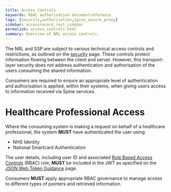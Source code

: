 ```yaml
---
title: Access Controls
keywords: RBAC authorisation documentreference
tags: [security,authorisation,spine_secure_proxy]
sidebar: accessrecord_rest_sidebar
permalink: access_controls.html
summary: Overview of NRL access controls.
---
```


The NRL and SSP are subject to various technical access controls and restrictions, as outlined on the [security](security_guidance.html) page. These controls protect information flowing between the client and server. However, this transport-layer security does not address authentication and authorisation of the users consuming the shared information.

Consumers are required to ensure an appropriate level of authentication and authorisation is applied, within their systems, when giving users access to information received via Spine services.

# Healthcare Professional Access

Where the consuming system is making a request on behalf of a healthcare professional, the system **MUST** have authenticated the user using:

- NHS Identity
- National Smartcard Authentication

The user details, including user ID and associated [Role Based Access Controls](https://developer.nhs.uk/apis/spine-core/security_rbac.html) (RBAC) role, **MUST** be included in the JWT as specified on the [JSON Web Token Guidance](jwt_guidance.html) page.

Consumers **MUST** apply appropriate RBAC governance to manage access to different types of pointers and retrieved information.

<!--


------------------------
When this Citizen Access section is uncommented, there are a number of questions to answer...

  Definition of "third-party"
  
  should|MUST usage
  
  "Clinician" - Which clinicians?
  
  Access for children under 16 -> all "Legal Parent"s? Or can just one give permission?
  
  "Children under the age of 16 MUST be able to restrict access to some or all of their record, in consultation with a clinician." -> Is this section correct? e.g. maybe add a note that saying the child's entire record is subject to the same restriction as the adult (where a clinician can hold back information).
------------------------



# Citizen Access

Where the consuming system is making a request for information on behalf of a citizen, the system **MUST** have authenticated the citizen to the [DCB3051 Identity Verification and Authentication Standard for Digital Health and Care Services](https://digital.nhs.uk/data-and-information/information-standards/information-standards-and-data-collections-including-extractions/publications-and-notifications/standards-and-collections/dcb3051-identity-verification-and-authentication-standard-for-digital-health-and-care-services).

The user details **MUST** be included in the JWT as specified on the [JSON Web Token Guidance](jwt_guidance.html) page.

## NHS Login

[NHS login](https://www.nhs.uk/using-the-nhs/nhs-services/nhs-login/) verifies citizens' identities and authenticates them to the required standard to use the NRL and SSP services.

## Types of Citizen Access

There are a number of different scenarios in which citizens may require access to information. For each of these scenarios there are a number of information governance requirements that must be met, as outlined in the sections below.

### Citizens accessing their own data

The following requirements **MUST** be met when giving a citizen access to their own data:

<table>
  <tr>
    <th style="width:35%">Requirement</th>
    <th>Acceptance Criteria</th>
  </tr>
  <tr>
    <td>Citizens need to be able to see their own data to be fully informed and to check that data held about them is correct.</td>
    <td>
      <ul>
        <li>Citizen <b>MUST</b> be able to log on using NHS login (or equivalent).</li>
        <li>Citizen <b>MUST</b> be able to see their own medical records that have been approved for sharing.</li>
        <li>Citizen <b>MUST NOT</b> be able to see their own medical records that have not been approved for sharing.</li>
        <li>Citizen <b>MUST NOT</b> be able to see another person's data.</li>
      </ul>
    </td>
  </tr>
  <tr>
    <td>A system/process <b>MUST</b> be in place for a patient to get errors in their record corrected.</td>
    <td>
      <ul>
        <li>Citizen <b>MUST</b> be able to report an error in their data.</li>
        <li>The relevant Data Controller <b>MUST</b> be able to amend the citizen's data.</li>
        <li>Citizen <b>MUST</b> be able to see their data has been corrected.</li>
        <li>If the data doesn't change, the citizen <b>MUST</b> be able to have a note added to the record, stating they disagree.</li>
        <li>An audit of data changes <b>MUST</b> be maintained by the relevant Data Controller(s).</li>
      </ul>
    </td>
  </tr>
  <tr>
    <td>Citizens needs to know who has accessed their data.</td>
    <td>
      <ul>
        <li>Citizen <b>MUST</b> be able to request to know who has accessed their data.</li>
        <li>The relevant Data Controller(s) <b>MUST</b> maintain an audit of each time a citizen's data is accessed, recording who accessed the data and when, and which parts of the record were accessed.</li>
        <li>On request the Data Owner <b>MUST</b> provide a report to the citizen of who has accessed their data, when they accessed it, and which parts of the record were accessed.</li>
      </ul>
    </td>
  </tr>
  <tr>
    <td>The relevant Data Controller(s) need(s) to be able to hide third-party information from the patient when that information is not known to them.</td>
    <td>
      <ul>
        <li>The relevant Data Controller(s) <b>MUST</b> be able to identify data which contains third-party information.</li>
        <li>The relevant Data Controller(s) <b>MUST</b> have the ability to withhold the third-party information from the citizen.</li>
        <li>When a citizen accesses their data, third-party information <b>MUST NOT</b> be displayed if the Data Owner has chosen to withhold it.</li>
      </ul>
    </td>
  </tr>
</table>

### Delegated access

The following requirements **MUST** be met in a use case where a citizen grants access to their data to another citizen:

<table>
  <tr>
    <th style="width:35%">Requirement</th>
    <th>Acceptance Criteria</th>
  </tr>
  <tr>
    <td>Delegated data access <b>MUST</b> be consented to and confirmed by the individual.</td>
    <td>
      <ul>
        <li>Citizen <b>MUST</b> be able to grant access to another person or persons (the delegate), to view all, or part of their data.</li>
        <li>Delegate <b>MUST</b> be able to log on using NHS login (or equivalent).</li>
        <li>Delegate <b>MUST</b> be able to view the citizen's data they've been granted access to.</li>
        <li>Delegate <b>MUST NOT</b> be able to view the citizen's data they've not been granted access to.</li>
        <li>Delegate <b>MUST NOT</b> be able to view data for anyone they've not been granted access to.</li>
      </ul>
    </td>
  </tr>
  <tr>
    <td>The relevant Data Controller needs to establish that consent has been freely given (e.g. witnessed by an appropriated registered professional).</td>
    <td>
      <ul>
        <li>Clinician <b>MUST</b> be satisfied that consent has been freely given for a delegate to view a citizen's data.</li>
        <li>Clinician <b>MUST</b> be able to record that they are satisfied that consent was freely given, and their name and professional capacity should be recorded.</li>
      </ul>
    </td>
  </tr>
  <tr>
    <td>Citizens needs to be able to easily see what data was accessed and when by their delegate.</td>
    <td>
      <ul>
        <li>Citizen <b>MUST</b> be able to request who has accessed their data, when the data was accessed, and which parts of the data where accessed.</li>
        <li>The relevant Data Controller <b>MUST</b> maintain an audit every time the citizen's data is accessed by a delegate.</li>
        <li>On request, the relevant Data Controller <b>MUST</b> provide a report to the citizen of who has accessed the data, when they accessed it, and which parts of the record were accessed.</li>
      </ul>
    </td>
  </tr>
  <tr>
    <td>Citizens needs to be able to revoke a delegate's access quickly and easily.</td>
    <td>
      <ul>
        <li>Citizen <b>MUST</b> be able to revoke a delegate's access to their data.</li>
        <li>Subsequently, when that delegate attempts to access the citizen's data, access <b>MUST</b> be denied.</li>
        <li>The Data Owner <b>MUST</b> record that the delegate's access has been revoked.</li>
        <li>Any other delegates for the same citizen (whose access has not been revoked), <b>MUST</b> still be able to access the citizen's data.</li>
      </ul>
    </td>
  </tr>
</table>

### Legal responsibility

The following requirements **MUST** be met when a citizen gives access to another citizen's data, where they have a leagal responsibility for that citizen:

<table>
  <tr>
    <th style="width:35%">Requirement</th>
    <th>Acceptance Criteria</th>
  </tr>
  <tr>
    <td>A person can register for access to another citizen's medical record as a delegate, where they have the legal power to do so. Legal power can be proven either by Power of Attorney, or Welfare Deputy (the [Court of Protection](https://www.gov.uk/courts-tribunals/court-of-protection) can prove this).</td>
    <td>
      <ul>
        <li>Clinician <b>MUST</b> be able to record that the person registering for access has the correct legal power.</li>
        <li>The relevant Data Controller <b>MUST</b> maintain an audit every time the citizen's data is accessed by a delegate.</li>
        <li>On request, the relevant Data Controller <b>MUST</b> provide a report to the citizen (assuming the citizen has the mental capacity) of who has accessed the data, when they accessed it, and which parts of the record were accessed.</li>
      </ul>
    </td>
  </tr>
</table>

### Parental access

The following requirements **MUST** be met when a citizen is given access to another citizen's data, where they have parental responsibility for that citizen:

<table>
  <tr>
    <th style="width:35%">Requirement</th>
    <th>Acceptance Criteria</th>
  </tr>
  <tr>
    <td>There <b>MUST</b> be a process for recording and verifying who a "Legal Parent" is. This may be a natural parent, but for a "Looked After Child", it may be the Local Authority who may delegate to a professional carer or relative.</td>
    <td>
      <ul>
        <li>Clinician <b>MUST</b> be able to record who a child's "Legal Parent" is, and the source of and/or reason for the decision (e.g. Social Services).</li>
        <li>Clinician <b>MUST</b> be able to amend who a Child's "Legal Parent" is, and the source of and/or reason for the change (e.g. Social Services).</li>
      </ul>
    </td>
  </tr>
  <tr>
    <td>There <b>MUST</b> be a process for recording and maintaining who has parental rights e.g. in the case of separated parents it could be both, but might just be the principal carer.</td>
    <td>
      <ul>
        <li>Clinician <b>MUST</b> be able to record who has parental access and the source of and/or reason for the decision.</li>
        <li>Clinician <b>MUST</b> be able to amend who has parental access and the source of and/or reason for the change.</li>
      </ul>
    </td>
  </tr>
  <tr>
    <td>Children 16 or over, who are deemed competent, <b>MUST</b> be able to block parental access quickly if they choose to.</td>
    <td>
      <ul>
        <li>Child <b>MUST</b> be able to revoke a parent's access to their data.</li>
        <li>Subsequently, when that parent attempts to access the child's data, access <b>MUST</b> be denied.</li>
        <li>The Data Owner <b>MUST</b> record that the parent's access has been revoked.</li>
        <li>If the child has another parent delegate (whose access has not been revoked), they <b>MUST</b> still be able to access the child's data.</li>
      </ul>
    </td>
  </tr>
  <tr>
    <td>Children under the age of 16 <b>MUST</b> be able to restrict access to some or all of their record, in consultation with a clinician.</td>
    <td>
      <ul>
        <li>Clinician <b>MUST</b> be able to mark part of a child's record as restricted.</li>
        <li>When a parent accesses the child's record, the restricted part of the record <b>MUST NOT</b> be displayed.</li>
        <li>If the child has access to their own record, they <b>MUST</b> be able to access their whole record, including records previously restricted by their parent(s).</li>
      </ul>
    </td>
  </tr>
</table>

### Child accessing their own record

The following requirements **MUST** be met when giving a child access to their own data:

<table>
  <tr>
    <th style="width:35%">Requirement</th>
    <th>Acceptance Criteria</th>
  </tr>
  <tr>
    <td>Children aged 16 or over should have access to their own medical record, as if they were an adult, unless there is a clear legal basis against it (e.g. child lacks mental capacity).</td>
    <td>
      <ul>
        <li>Child <b>MUST</b> to be able to log on using NHS login (or equivalent).</li>
        <li>Child <b>MUST</b> be able to see their own data.</li>
        <li>Child <b>MUST NOT</b> be able to see anyone else's data.</li>
        <li>Where there is a clear legal basis against it, the Child <b>MUST NOT</b> be able to see their own data.</li>
        <li>Where access is denied, the person who made the decision, the reason, and the date the decision was made should be recorded.</li>
      </ul>
    </td>
  </tr>
  <tr>
    <td>Access for children under 16 should only be with consent from the "Legal Parent" and lead clinician.</td>
    <td>
      <ul>
        <li>Clinician <b>MUST</b> be able to record that the child has consent of their "Legal Parent".</li>
        <li>Child <b>MUST</b> to be able to log on using NHS login (or equivalent).</li>
        <li>Child <b>MUST</b> be able to see their own data if they have consent of their "Legal Parent".</li>
        <li>The "Legal Parent" <b>MUST</b> be able to restrict part of the record from the child.</li>
        <li>Child <b>MUST NOT</b> be able to see their own data if they do not have consent of their "Legal Parent".</li>
        <li>Child <b>MUST NOT</b> be able to see anyone else's data.</li>
        <li>Where there is a clear legal basis against it, the Child <b>MUST NOT</b> be able to see their data, and the person who made the decision, the reason, and the date the decision was made should be recorded.</li>
      </ul>
    </td>
  </tr>
  <tr>
    <td>Access for children under 13 should be flagged up with the Data Controller.</td>
    <td>
      <ul>
        <li>Clinician should be able to grant access to children under 13 to access their own data.</li>
        <li>Data Owner should record when access is granted to a child under 13, and by whom.</li>
        <li>Data Controller should be alerted when a child under 13 is granted access to their data.</li>
      </ul>
    </td>
  </tr>
</table>
-->
